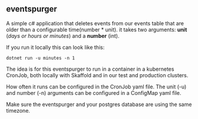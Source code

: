 ## eventspurger

A simple c# application that deletes events from our events table that are older than a configurable time(number * unit).
it takes two arguments: **unit** (*days or hours or minutes*) and a **number** (int).

If you run it locally this can look like this:
```
dotnet run -u minutes -n 1
```
The idea is for this eventspurger to run in a container in a kubernetes CronJob, both locally with Skaffold and in our test and production clusters.

How often it runs can be configured in the CronJob yaml file.
The unit (-u) and number (-n) arguments can be configured in a ConfigMap yaml file.

Make sure the eventspurger and your postgres database are using the same timezone.